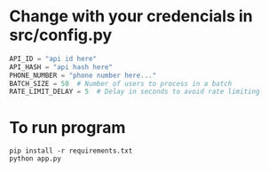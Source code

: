 
# Change with your credencials in src/config.py

```python
API_ID = "api id here"
API_HASH = "api hash here"
PHONE_NUMBER = "phone number here..."
BATCH_SIZE = 50  # Number of users to process in a batch
RATE_LIMIT_DELAY = 5  # Delay in seconds to avoid rate limiting
```

# To run program
```console 
pip install -r requirements.txt
python app.py
```
